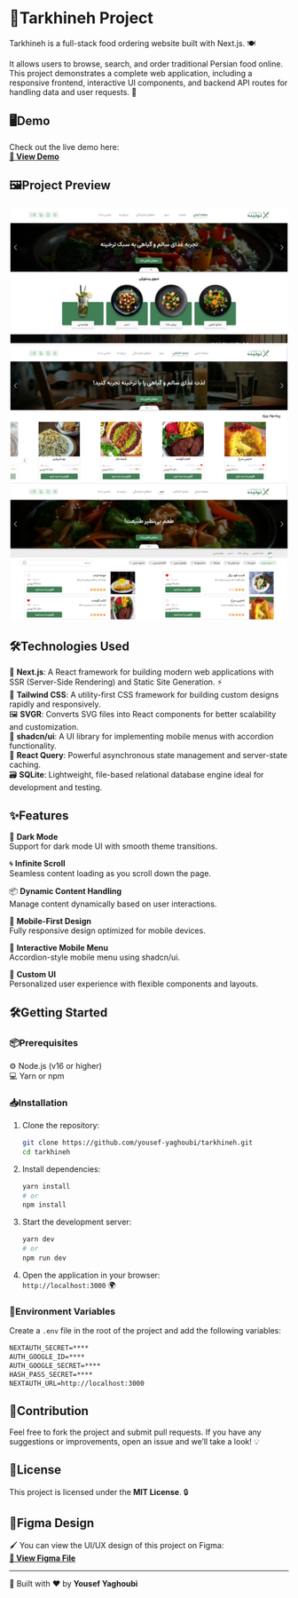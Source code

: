 # 🍞Tarkhineh Project

Tarkhineh is a full-stack food ordering website built with Next.js. 🍽️

It allows users to browse, search, and order traditional Persian food online.  
This project demonstrates a complete web application, including a responsive frontend, interactive UI components, and backend API routes for handling data and user requests. 🚀

## 🖥️Demo 

Check out the live demo here:  
**[🔗 View Demo](https://tarkhineh-1307.onrender.com)**

## 🖼️Project Preview

<p align="center">
  <img src="./assets/tarkhineh1.jpg" width="500">
  <img src="./assets/tarkhineh2.png" width="500">
  <img src="./assets/tarkhineh3.png" width="500">
</p>

## 🛠️Technologies Used 

🍞 **Next.js**: A React framework for building modern web applications with SSR (Server-Side Rendering) and Static Site Generation. ⚡  
🎨 **Tailwind CSS**: A utility-first CSS framework for building custom designs rapidly and responsively.  
🖼️ **SVGR**: Converts SVG files into React components for better scalability and customization.  
📱 **shadcn/ui**: A UI library for implementing mobile menus with accordion functionality.  
📡 **React Query**: Powerful asynchronous state management and server-state caching.  
🗃️ **SQLite**: Lightweight, file-based relational database engine ideal for development and testing.

## ✨Features

🌙 **Dark Mode**  
Support for dark mode UI with smooth theme transitions.

🌀 **Infinite Scroll**  
Seamless content loading as you scroll down the page.

📦 **Dynamic Content Handling**  
Manage content dynamically based on user interactions.

📱 **Mobile-First Design**  
Fully responsive design optimized for mobile devices.

🍔 **Interactive Mobile Menu**  
Accordion-style mobile menu using shadcn/ui.

🎨 **Custom UI**  
Personalized user experience with flexible components and layouts.

## 🛠️Getting Started

### 📦Prerequisites 

⚙️ Node.js (v16 or higher)  
💻 Yarn or npm

### 📥Installation 

1. Clone the repository:

   ```bash
   git clone https://github.com/yousef-yaghoubi/tarkhineh.git
   cd tarkhineh
   ```

2. Install dependencies:

   ```bash
   yarn install
   # or
   npm install
   ```

3. Start the development server:

   ```bash
   yarn dev
   # or
   npm run dev
   ```

4. Open the application in your browser:  
   `http://localhost:3000` 🌍

### 🔐Environment Variables

Create a `.env` file in the root of the project and add the following variables:

```env
NEXTAUTH_SECRET=****
AUTH_GOOGLE_ID=****
AUTH_GOOGLE_SECRET=****
HASH_PASS_SECRET=****
NEXTAUTH_URL=http://localhost:3000
```

## 🤝Contribution 

Feel free to fork the project and submit pull requests. If you have any suggestions or improvements, open an issue and we’ll take a look! 💡

## 📝License

This project is licensed under the **MIT License**. 🔒

## 🎨Figma Design 

🖌️ You can view the UI/UX design of this project on Figma:  
**[🔗 View Figma File](https://www.figma.com/design/RSeAI35Xm1iwISm7cxU3zn/Tarkhineh-%7C-Food-ordering-Website-%26-Application-(Community))**

---

🔧 Built with ❤️ by **Yousef Yaghoubi**
